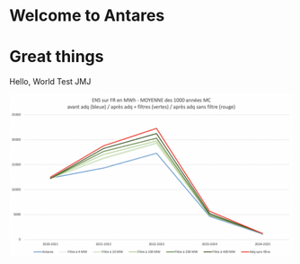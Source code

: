 # Welcome to Antares

# Great things

Hello, World
Test JMJ

![adequacy-patch](img/adequacy-patch.png)
